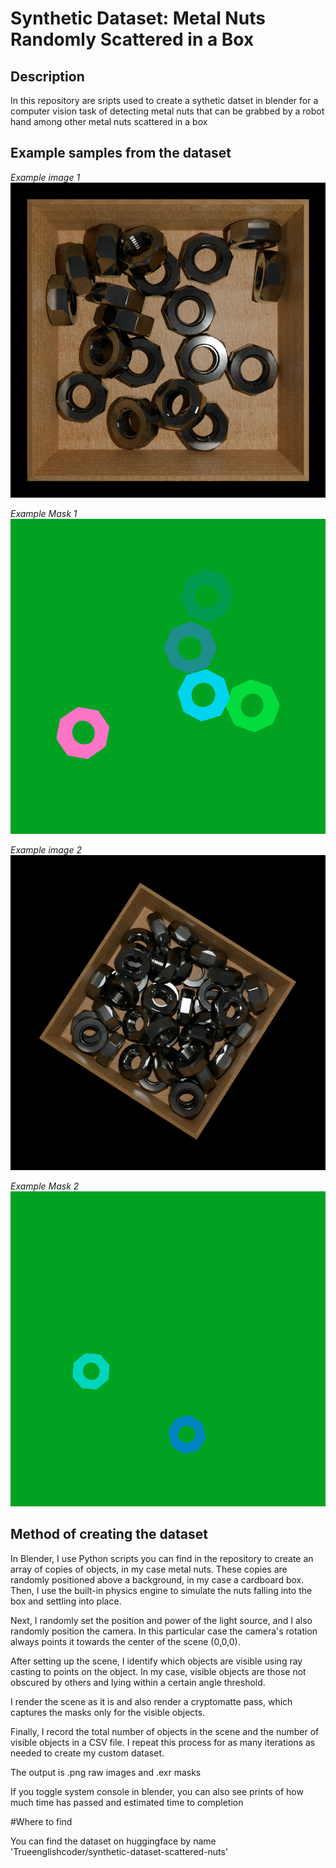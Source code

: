 # Synthetic Dataset: Metal Nuts Randomly Scattered in a Box

## Description
In this repository are sripts used to create a sythetic datset in blender for a computer vision task of detecting metal nuts that can be grabbed by a robot hand among other metal nuts scattered in a box

## Example samples from the dataset
*Example image 1*
![Example Image 1](example_image_0550.png)

*Example Mask 1*
![Example Mask 1](example_mask_0550.png)

*Example image 2*
![Example Image 2](example_image_0100.png)

*Example Mask 2*
![Example Mask 2](example_mask_0100.png)

## Method of creating the dataset


In Blender, I use Python scripts you can find in the repository to create an array of copies of objects, in my case metal nuts. These copies are randomly positioned above a background, in my case a cardboard box. Then, I use the built-in physics engine to simulate the nuts falling into the box and settling into place.

Next, I randomly set the position and power of the light source, and I also randomly position the camera. In this particular case the camera's rotation always points it towards the center of the scene (0,0,0).

After setting up the scene, I identify which objects are visible using ray casting to points on the object. In my case, visible objects are those not obscured by others and lying within a certain angle threshold.

I render the scene as it is and also render a cryptomatte pass, which captures the masks only for the visible objects.

Finally, I record the total number of objects in the scene and the number of visible objects in a CSV file. I repeat this process for as many iterations as needed to create my custom dataset.

The output is .png raw images and .exr masks

If you toggle system console in blender, you can also see prints of how much time has passed and estimated time to completion

#Where to find

You can find the dataset on huggingface by name 'Trueenglishcoder/synthetic-dataset-scattered-nuts'
